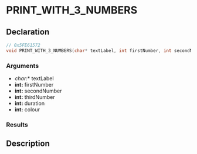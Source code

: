 # PRINT_WITH_3_NUMBERS

## Declaration
```cpp
// 0x5FE61572
void PRINT_WITH_3_NUMBERS(char* textLabel, int firstNumber, int secondNumber, int thirdNumber, int duration, int colour);
```

### Arguments
- **char*:** textLabel
- **int:** firstNumber
- **int:** secondNumber
- **int:** thirdNumber
- **int:** duration
- **int:** colour

### Results

## Description
